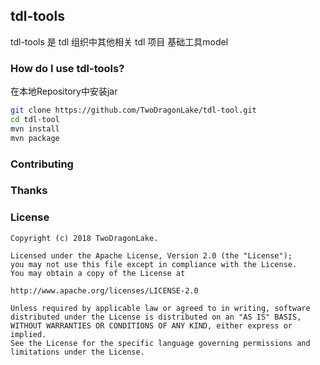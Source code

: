 ## tdl-tools
tdl-tools 是 tdl 组织中其他相关 tdl 项目 基础工具model

### How do I use tdl-tools?

在本地Repository中安装jar
```sh
git clone https://github.com/TwoDragonLake/tdl-tool.git
cd tdl-tool
mvn install
mvn package
```
### Contributing

### Thanks

### License
```
Copyright (c) 2018 TwoDragonLake.

Licensed under the Apache License, Version 2.0 (the "License");
you may not use this file except in compliance with the License.
You may obtain a copy of the License at

http://www.apache.org/licenses/LICENSE-2.0

Unless required by applicable law or agreed to in writing, software
distributed under the License is distributed on an "AS IS" BASIS,
WITHOUT WARRANTIES OR CONDITIONS OF ANY KIND, either express or implied.
See the License for the specific language governing permissions and
limitations under the License.
```